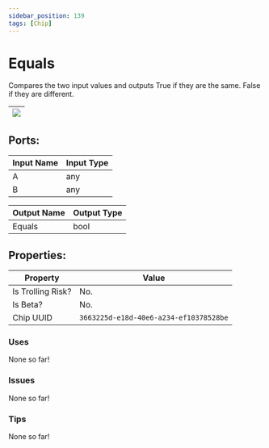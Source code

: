 ```yaml
---
sidebar_position: 139
tags: [Chip]
---
```


# Equals


Compares the two input values and outputs True if they are the same. False if they are different.

| ![](https://images-ext-2.discordapp.net/external/MPmIaQzlEPmgGWlgi-WxBBXt0Bjv_zWPkg1y1f_sy3s/https/www.recroomcircuits.com/image/circuit/absolute-value?width=206&height=108) |
|-----|

## Ports:

| Input Name | Input Type |
|-----------|-----------|
| A | any |
| B | any |

| Output Name | Output Type |
|-----------|-----------|
| Equals | bool |

## Properties:

| Property  | Value |
|-------------------|-----------|
| Is Trolling Risk? | No. |
| Is Beta? | No. |
| Chip UUID | `3663225d-e18d-40e6-a234-ef10378528be` |

### Uses
None so far!

### Issues
None so far!

### Tips
None so far!
